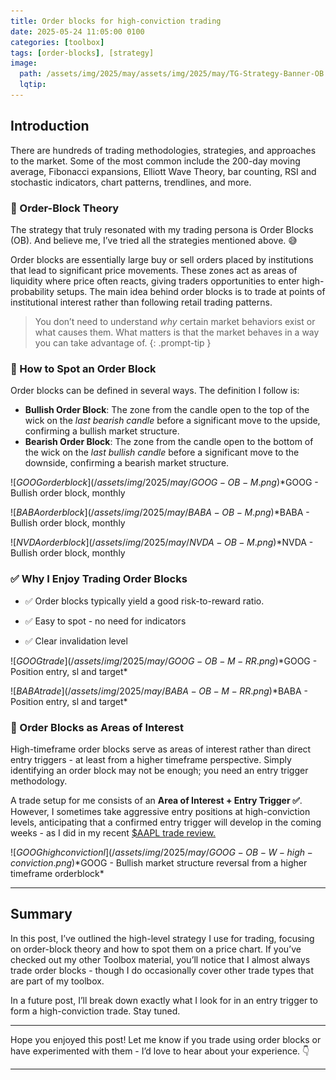 ```yaml
---
title: Order blocks for high-conviction trading
date: 2025-05-24 11:05:00 0100
categories: [toolbox]
tags: [order-blocks], [strategy]
image:
  path: /assets/img/2025/may/assets/img/2025/may/TG-Strategy-Banner-OB.png
  lqtip:
---
```


## Introduction
There are hundreds of trading methodologies, strategies, and approaches to the market. Some of the most common include the 200-day moving average, Fibonacci expansions, Elliott Wave Theory, bar counting, RSI and stochastic indicators, chart patterns, trendlines, and more.

### 📝 Order-Block Theory
The strategy that truly resonated with my trading persona is Order Blocks (OB). And believe me, I’ve tried all the strategies mentioned above. 😅

Order blocks are essentially large buy or sell orders placed by institutions that lead to significant price movements. These zones act as areas of liquidity where price often reacts, giving traders opportunities to enter high-probability setups. The main idea behind order blocks is to trade at points of institutional interest rather than following retail trading patterns.

> You don’t need to understand _why_ certain market behaviors exist or what causes them. What matters is that the market behaves in a way you can take advantage of.
{: .prompt-tip }


### 👀 How to Spot an Order Block
Order blocks can be defined in several ways. The definition I follow is:
- **Bullish Order Block**: The zone from the candle open to the top of the wick on the _last bearish candle_ before a significant move to the upside, confirming a bullish market structure.
- **Bearish Order Block**: The zone from the candle open to the bottom of the wick on the _last bullish candle_ before a significant move to the downside, confirming a bearish market structure.

![$GOOG order block](/assets/img/2025/may/GOOG-OB-M.png)
*$GOOG - Bullish order block, monthly

![$BABA order block](/assets/img/2025/may/BABA-OB-M.png)
*$BABA - Bullish order block, monthly

![$NVDA order block](/assets/img/2025/may/NVDA-OB-M.png)
*$NVDA - Bullish order block, monthly

### ✅ Why I Enjoy Trading Order Blocks

- ✅ Order blocks typically yield a good risk-to-reward ratio. 
    
- ✅ Easy to spot - no need for indicators
    
- ✅ Clear invalidation level

![$GOOG trade](/assets/img/2025/may/GOOG-OB-M-RR.png)
*$GOOG - Position entry, sl and target*

![$BABA trade](/assets/img/2025/may/BABA-OB-M-RR.png)
*$BABA - Position entry, sl and target*

### 🧲 Order Blocks as Areas of Interest
High-timeframe order blocks serve as areas of interest rather than direct entry triggers - at least from a higher timeframe perspective. Simply identifying an order block may not be enough; you need an entry trigger methodology.

A trade setup for me consists of an **Area of Interest + Entry Trigger ✅**. However, I sometimes take aggressive entry positions at high-conviction levels, anticipating that a confirmed entry trigger will develop in the coming weeks - as I did in my recent [$AAPL trade review.](https://www.tradergu.com/posts/Trade-review-AAPL/)

![$GOOG high convictionl](/assets/img/2025/may/GOOG-OB-W-high-conviction.png)
*$GOOG - Bullish market structure reversal from a higher timeframe orderblock*

---
## Summary

In this post, I’ve outlined the high-level strategy I use for trading, focusing on order-block theory and how to spot them on a price chart. If you’ve checked out my other Toolbox material, you’ll notice that I almost always trade order blocks - though I do occasionally cover other trade types that are part of my toolbox.

In a future post, I’ll break down exactly what I look for in an entry trigger to form a high-conviction trade. Stay tuned.

---
Hope you enjoyed this post! Let me know if you trade using order blocks or have experimented with them - I’d love to hear about your experience. 👇

---

<script src="https://giscus.app/client.js"
        data-repo="tradergu/tradergu.github.io-comments"
        data-repo-id="R_kgDOOJkYuA"
        data-category="General"
        data-category-id="DIC_kwDOOJkYuM4CoG-6"
        data-mapping="pathname"
        data-strict="0"
        data-reactions-enabled="1"
        data-emit-metadata="0"
        data-input-position="top"
        data-theme="preferred_color_scheme"
        data-lang="en"
        crossorigin="anonymous"
        async>
</script>

